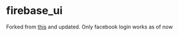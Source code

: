 # firebase_ui
Forked from [this](https://github.com/fidelisa/flutter_plugins) and updated.
Only facebook login works as of now
